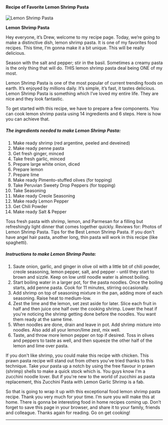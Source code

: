             

#### Recipe of Favorite Lemon Shrimp Pasta

![Lemon Shrimp Pasta](https://img-global.cpcdn.com/recipes/8451af5b3ae8e787/751x532cq70/lemon-shrimp-pasta-recipe-main-photo.jpg)

**Lemon Shrimp Pasta**

Hey everyone, it’s Drew, welcome to my recipe page. Today, we’re going to make a distinctive dish, lemon shrimp pasta. It is one of my favorites food recipes. This time, I’m gonna make it a bit unique. This will be really delicious.

Season with the salt and pepper; stir in the basil. Sometimes a creamy pasta is the only thing that will do. THIS lemon shrimp pasta deal being ONE of my most.

Lemon Shrimp Pasta is one of the most popular of current trending foods on earth. It’s enjoyed by millions daily. It’s simple, it’s fast, it tastes delicious. Lemon Shrimp Pasta is something which I’ve loved my entire life. They are nice and they look fantastic.

To get started with this recipe, we have to prepare a few components. You can cook lemon shrimp pasta using 14 ingredients and 6 steps. Here is how you can achieve that.

##### The ingredients needed to make Lemon Shrimp Pasta:

1.  Make ready shrimp (red argentine, peeled and deveined)
2.  Make ready penne pasta
3.  Get fresh ginger, minced
4.  Take fresh garlic, minced
5.  Prepare large white onion, diced
6.  Prepare lemon
7.  Prepare lime
8.  Make ready Pimento-stuffed olives (for topping)
9.  Take Peruvian Sweety Drop Peppers (for topping)
10.  Take Seasoning
11.  Make ready Creole Seasoning
12.  Make ready Lemon Pepper
13.  Get Chili Powder
14.  Make ready Salt & Pepper

Toss fresh pasta with shrimp, lemon, and Parmesan for a filling but refreshingly light dinner that comes together quickly. Reviews for: Photos of Lemon Shrimp Pasta. Tips for the Best Lemon Shrimp Pasta. If you don't have angel hair pasta, another long, thin pasta will work in this recipe (like spaghetti).

##### Instructions to make Lemon Shrimp Pasta:

1.  Saute onion, garlic, and ginger in olive oil with a little bit of chili powder, creole seasoning, lemon pepper, salt, and pepper - until they start to brown and sizzle. Keep on low until noodle water is almost boiling.
2.  Start boiling water in a larger pot, for the pasta noodles. Once the boiling starts, add penne pasta. Cook for 11 minutes, stirring occasionally.
3.  Add shrimp on top of seasoning mixture in the pan, adding more of each seasoning. Raise heat to medium-low.
4.  Zest the lime and the lemon, set zest aside for later. Slice each fruit in half and then juice one half over the cooking shrimp. Lower the heat if you're noticing the shrimp getting done before the noodles. You want them ready at the same time.
5.  When noodles are done, drain and leave in pot. Add shrimp mixture into noodles. Also add all your lemon/lime zest, mix well.
6.  Taste, and throw more lemon pepper on top if desired. Toss in olives and peppers to taste as well, and then squeeze the other half of the lemon and lime over pasta.

If you don't like shrimp, you could make this recipe with chicken. This prawn pasta recipe will stand out from others you've tried thanks to this technique. Take your pasta up a notch by using the free flavour in prawn (shrimp) shells to make a quick stock which is. You guys know I'm a zucchini noodle lover. But if you're new to the world of zucchini as pasta replacement, this Zucchini Pasta with Lemon Garlic Shrimp is a fab.

So that is going to wrap it up with this exceptional food lemon shrimp pasta recipe. Thank you very much for your time. I’m sure you will make this at home. There is gonna be interesting food in home recipes coming up. Don’t forget to save this page in your browser, and share it to your family, friends and colleague. Thanks again for reading. Go on get cooking!

* * *
